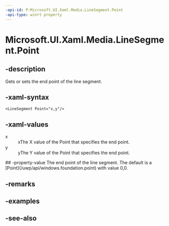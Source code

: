 ```yaml
---
-api-id: P:Microsoft.UI.Xaml.Media.LineSegment.Point
-api-type: winrt property
---
```


<!-- Property syntax
public Windows.Foundation.Point Point { get;  set; }
-->

# Microsoft.UI.Xaml.Media.LineSegment.Point

## -description
Gets or sets the end point of the line segment.

## -xaml-syntax
```xaml
<LineSegment Point="x,y"/>
```


## -xaml-values
<dl><dt>x</dt><dd>xThe X value of the Point that specifies the end point.</dd>
<dt>y</dt><dd>yThe Y value of the Point that specifies the end point.</dd>
</dl>
## -property-value
The end point of the line segment. The default is a [Point](/uwp/api/windows.foundation.point) with value 0,0.

## -remarks

## -examples

## -see-also
